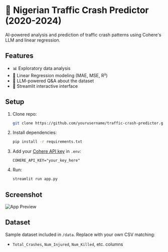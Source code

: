 # 🚗 Nigerian Traffic Crash Predictor (2020-2024)

AI-powered analysis and prediction of traffic crash patterns using Cohere's LLM and linear regression.

## Features
- 📊 Exploratory data analysis
- 🧠 Linear Regression modeling (MAE, MSE, R²)
- 💬 LLM-powered Q&A about the dataset
- 🚀 Streamlit interactive interface

## Setup
1. Clone repo:
   ```bash
   git clone https://github.com/yourusername/traffic-crash-predictor.git
   ```
2. Install dependencies:
   ```bash
   pip install -r requirements.txt
   ```
3. Add your [Cohere API key](https://dashboard.cohere.com/api-keys) in `.env`:
   ```env
   COHERE_API_KEY="your_key_here"
   ```
4. Run:
   ```bash
   streamlit run app.py
   ```

## Screenshot
![App Preview](screenshot.png)

## Dataset
Sample dataset included in `/data`. Replace with your own CSV matching:
- `Total_Crashes`, `Num_Injured`, `Num_Killed`, etc. columns
